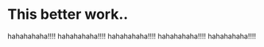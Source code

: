 # This better work..

<div id="Test1"></div>

hahahahaha!!!!
hahahahaha!!!!
hahahahaha!!!!
hahahahaha!!!!
hahahahaha!!!!
